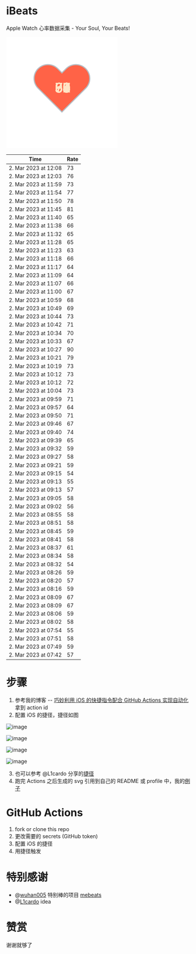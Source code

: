 # iBeats
Apple Watch 心率数据采集 - Your Soul, Your Beats!

![](./files/heart.svg)

<!--START_SECTION:my_heart_rate-->
| Time | Rate | 
 | ---- | ---- | 
| 2. Mar 2023 at 12:08 | 73 |
| 2. Mar 2023 at 12:03 | 76 |
| 2. Mar 2023 at 11:59 | 73 |
| 2. Mar 2023 at 11:54 | 77 |
| 2. Mar 2023 at 11:50 | 78 |
| 2. Mar 2023 at 11:45 | 81 |
| 2. Mar 2023 at 11:40 | 65 |
| 2. Mar 2023 at 11:38 | 66 |
| 2. Mar 2023 at 11:32 | 65 |
| 2. Mar 2023 at 11:28 | 65 |
| 2. Mar 2023 at 11:23 | 63 |
| 2. Mar 2023 at 11:18 | 66 |
| 2. Mar 2023 at 11:17 | 64 |
| 2. Mar 2023 at 11:09 | 64 |
| 2. Mar 2023 at 11:07 | 66 |
| 2. Mar 2023 at 11:00 | 67 |
| 2. Mar 2023 at 10:59 | 68 |
| 2. Mar 2023 at 10:49 | 69 |
| 2. Mar 2023 at 10:44 | 73 |
| 2. Mar 2023 at 10:42 | 71 |
| 2. Mar 2023 at 10:34 | 70 |
| 2. Mar 2023 at 10:33 | 67 |
| 2. Mar 2023 at 10:27 | 90 |
| 2. Mar 2023 at 10:21 | 79 |
| 2. Mar 2023 at 10:19 | 73 |
| 2. Mar 2023 at 10:12 | 73 |
| 2. Mar 2023 at 10:12 | 72 |
| 2. Mar 2023 at 10:04 | 73 |
| 2. Mar 2023 at 09:59 | 71 |
| 2. Mar 2023 at 09:57 | 64 |
| 2. Mar 2023 at 09:50 | 71 |
| 2. Mar 2023 at 09:46 | 67 |
| 2. Mar 2023 at 09:40 | 74 |
| 2. Mar 2023 at 09:39 | 65 |
| 2. Mar 2023 at 09:32 | 59 |
| 2. Mar 2023 at 09:27 | 58 |
| 2. Mar 2023 at 09:21 | 59 |
| 2. Mar 2023 at 09:15 | 54 |
| 2. Mar 2023 at 09:13 | 55 |
| 2. Mar 2023 at 09:13 | 57 |
| 2. Mar 2023 at 09:05 | 58 |
| 2. Mar 2023 at 09:02 | 56 |
| 2. Mar 2023 at 08:55 | 58 |
| 2. Mar 2023 at 08:51 | 58 |
| 2. Mar 2023 at 08:45 | 59 |
| 2. Mar 2023 at 08:41 | 58 |
| 2. Mar 2023 at 08:37 | 61 |
| 2. Mar 2023 at 08:34 | 58 |
| 2. Mar 2023 at 08:32 | 54 |
| 2. Mar 2023 at 08:26 | 59 |
| 2. Mar 2023 at 08:20 | 57 |
| 2. Mar 2023 at 08:16 | 59 |
| 2. Mar 2023 at 08:09 | 67 |
| 2. Mar 2023 at 08:09 | 67 |
| 2. Mar 2023 at 08:06 | 59 |
| 2. Mar 2023 at 08:02 | 58 |
| 2. Mar 2023 at 07:54 | 55 |
| 2. Mar 2023 at 07:51 | 58 |
| 2. Mar 2023 at 07:49 | 59 |
| 2. Mar 2023 at 07:42 | 57 |

<!--END_SECTION:my_heart_rate-->

# 步骤
1. 参考我的博客 -- [巧妙利用 iOS 的快捷指令配合 GitHub Actions 实现自动化](https://github.com/yihong0618/gitblog/issues/198) 拿到 action id
2. 配置 iOS 的捷径，捷径如图

![image](https://user-images.githubusercontent.com/15976103/122154218-0db0b480-ce97-11eb-93bb-5aec07c558dc.png)

![image](https://user-images.githubusercontent.com/15976103/122154236-186b4980-ce97-11eb-8e4b-70551a0391ae.png)

![image](https://user-images.githubusercontent.com/15976103/122154268-2d47dd00-ce97-11eb-902e-3acf292265a9.png)

![image](https://user-images.githubusercontent.com/15976103/122174055-fa144680-ceb4-11eb-9be2-3eb83cd516f7.png)

3. 也可以参考 @L1cardo 分享的[捷径](https://www.icloud.com/shortcuts/6ab6047b459c41ad822ad6b94b1c03d4)
4. 跑完 Actions 之后生成的 svg 引用到自己的 README 或 profile 中，我的[例子](https://github.com/yihong0618) 

# GitHub Actions

1. fork or clone this repo
2. 更改需要的 secrets (GitHub token)
3. 配置 iOS 的捷径
4. 用捷径触发

# 特别感谢
- @[wuhan005](https://github.com/wuhan005) 特别棒的项目 [mebeats](https://github.com/wuhan005/mebeats)
- @[L1cardo](https://github.com/L1cardo) idea

# 赞赏
谢谢就够了
